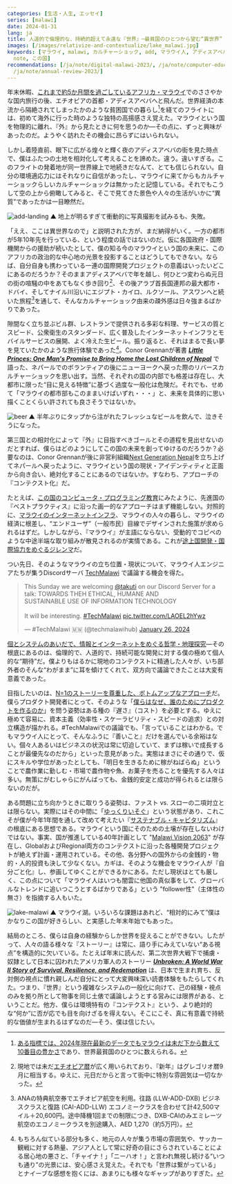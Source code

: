 ```yaml
---
categories: [生活・人生, エッセイ]
series: [malawi]
date: 2024-01-31
lang: ja
title: 人道的で倫理的な、持続的超えて永遠な『世界』─最貧国のひとつから望む“異世界”
images: [/images/relativize-and-contextualize/lake_malawi.jpg]
keywords: [マラウイ, malawi, カルチャーショック, add, マラウイ人, アディスアベバ, relativize, contextualize,
  note, この国]
recommendations: [/ja/note/digital-malawi-2023/, /ja/note/computer-education-in-malawi/,
  /ja/note/annual-review-2023/]
---
```


年末休暇、[これまで約5か月間を過ごしているアフリカ・マラウイ](/ja/note/volunteering-in-malawi/)でのささやかな国内旅行の後、エチオピアの首都・アディスアベバへと飛んだ。世界経済の本流から隔絶されてしまったかのような貧困国での暮らし[^1]を経てのフライトには、初めて海外に行った時のような独特の高揚感さえ覚えた。マラウイという国を物理的に離れ、『外』から見たときに何を思うのか&mdash;その点に、ずっと興味があったのだ。ようやく訪れたその機会に昂らずにはいられない。

しかし着陸直前、眼下に広がる煌々と輝く夜のアディスアベバの街を見た時点で、僕はふたつの土地を相対化して考えることを諦めた。違う。違いすぎる。このフライトの発着地が同一世界線上で地続きだなんて、とても信じられない。自分の環境適応力にはそれなりに自信があったし、マラウイに来てからもカルチャーショックらしいカルチャーショックは無かったと記憶している。それでもこうして空の上から俯瞰してみると、そこで見てきた景色や人々の生活がいかに“異質”であったかは一目瞭然だ。

![add-landing](/images/relativize-and-contextualize/add_landing.jpg)
▲ 地上が明るすぎて衝動的に写真撮影を試みるも、失敗。

「ええ、ここは異世界なので」と説明された方が、まだ納得がいく。一方の都市が5年10年先を行っている、という程度の話ではないのだ。仮に各国政府・国際機関からの援助が続いたとして、僕の知る今のマラウイという国の未来に、このアフリカの政治的な中心地の光景を投影することはどうしてもできない。ならば、自分自身も携わっている一連の国際開発プロジェクトの意義はいったいどこにあるのだろうか？そのままアディスアベバで年を越し、何ひとつ変わらぬ元日の街の喧騒の中をあてもなく歩き回り[^2]、その後アラブ首長国連邦の最大都市・ドバイ、そしてナイル川沿いにエジプト・カイロ、ルクソール、アスワンへと続いた旅程[^3]を通して、そんなカルチャーショック由来の疎外感は日々強まるばかりであった。

隙間なく立ち並ぶビル群、レストランで提供される多彩な料理、サービスの質とスピード、公衆衛生のスタンダード、広く普及したインターネットインフラとモバイルサービスの展開、よく冷えた生ビール。振り返ると、それはまるで長い夢を見ていたかのような旅行体験であった[^4]。Conor Grennanが著書 *[**Little Princes: One Man's Promise to Bring Home the Lost Children of Nepal**](https://amzn.to/3Rh2paz)* で語った、ネパールでのボランティアの後にニューヨークへ戻った際のリバースカルチャーショックを思い出す。当然、それぞれの国の内部でも格差は存在し、大都市に限った“目に見える特徴”に基づく過度な一般化は危険だ。それでも、せめて「マラウイの都市部もこのままいけばいずれ・・・」と、未来を具体的に思い描くことくらい許されても良さそうではないか。

![beer](/images/relativize-and-contextualize/beer.jpg)
▲ 半年ぶりにタップから注がれたフレッシュなビールを飲んで、泣きそうになった。

第三国との相対化によって『外』に目指すべきゴールとその道程を見出せないのだとすれば、僕らはどのようにしてこの国の未来を創ってゆけるのだろうか？必要なのは、Conor Grennanが後に非営利組織[Next Generation Nepal](https://www.nextgenerationnepal.org/)を立ち上げてネパールへ戻ったように、マラウイという国の現状・アイデンティティと正面から向き合い、絶対化することにあるのではないか。すなわち、アプローチの『コンテクスト化』だ。

たとえば、[この国のコンピュータ・プログラミング教育](/ja/note/computer-education-in-malawi/)にみたように、先進国の『ベストプラクティス』に沿った画一的なアプローチはまず機能しない。対照的に、[マラウイのインターネットインフラ](/ja/note/digital-malawi-2023/)、マラウイの人々の暮らし、マラウイの経済に根差し、“エンドユーザ”（一般市民）目線でデザインされた施策が求められるはずだ。しかしながら、『マラウイ』が主語にならない、受動的でコピペのような中途半端な取り組みが散見されるのが実情である。これが[途上国開発・国際協力をめぐるジレンマ](/ja/note/data-protection-law-in-malawi-2023/)だ。

つい先日、そのようなマラウイの立ち位置・現状について、マラウイ人エンジニアたちが集うDiscordサーバ [TechMalawi](https://techmalawi.com/) で議論する機会を得た。

<blockquote class="twitter-tweet"><p lang="en" dir="ltr">This Sunday we are welcoming <a href="https://twitter.com/takuti?ref_src=twsrc%5Etfw">@takuti</a> on our Discord Server for a talk: TOWARDS THEH ETHICAL, HUMANE AND<br>SUSTAINABLE USE OF INFORMATION TECHNOLOGY<br><br>It will be interesting. <a href="https://twitter.com/hashtag/TechMalawi?src=hash&amp;ref_src=twsrc%5Etfw">#TechMalawi</a> <a href="https://t.co/LAOEL2hYwz">pic.twitter.com/LAOEL2hYwz</a></p>&mdash; #TechMalawi 🇲🇼 (@techmalawihub) <a href="https://twitter.com/techmalawihub/status/1750941071394123952?ref_src=twsrc%5Etfw">January 26, 2024</a></blockquote> <script async src="https://platform.twitter.com/widgets.js" charset="utf-8"></script>

[個とシステムのあいだで、情報とインターネットをめぐる哲学・地理探究](/ja/note/annual-review-2023/)&mdash;その根底にあるのは、倫理的で、人道的で、持続可能な開発に対する僕の極めて個人的な“期待”だ。僕よりもはるかに現地のコンテクストに精通した人々が、いち部外者のそんな“わがまま”に耳を傾けてくれて、双方向で議論できたことは大変有意義であった。

目指したいのは、[N=1のストーリーを尊重した、ボトムアップなアプローチ](/ja/note/cognitive-science-and-behavioral-economics/)だ。僕らプロダクト開発者にとって、そのような「[僕らはなぜ、誰のためにプロダクトを作るのか](/ja/note/hooked-design/)」を問う姿勢はある種の『遅さ』（コスト）を必要とする。ゆえに極めて容易に、資本主義（効率性・スケーラビリティ・スピードの追求）との対立構造が描かれる。#TechMalawiでの議論でも、「言っていることはわかる。でもマラウイ人にとって、そんなふうに『善いこと』だけを選んでいる余裕はない。個々人あるいはビジネスの状況は常に切迫していて、まずは稼いで成長することが最優先なのだから」といった意見があった。実態はまさにその通りで、仮にスキルや学位があったとしても、「明日を生きるために稼がねばらぬ」ということで農作業に勤しむ・市場で農作物や魚、お菓子を売ることを優先する人々は多い。無策にがむしゃらにがんばっても、金銭的安定と成功が得られるとは限らないのだが。

ある問題に立ち向かうときに取りうる姿勢は、ファスト vs. スローの二項対立とは限らない。実際にはその中間に「[ゆっくりいそぐ](/ja/note/the-gifts-in-the-world/)」という状態があり、これこそが僕が今年1年間を通して改めて考えたい『[サステナブル・キャピタリズム](/ja/note/sustainable-capitalism/)』の根底にある思想である。マラウイという国にそのための土壌が存在しないわけではない。事実、国が推進している40年計画として "[Malawi Vision 2063](https://malawi.un.org/en/108390-malawi-vision-2063-inclusively-wealthy-and-self-reliant-nation)" が存在し、GlobalおよびRegional両方のコンテクストに沿った各種開発プロジェクトが絶えず計画・運用されている。その他、各分野への国外からの金銭的・物的・人的投資も決して少なくない。カギは、そのような機会をマラウイ人が『自分ごと化』し、参画してゆくことができるかにある。ただし現状はとても厳しく、この点について「マラウイ人はいつも闇雲に他国の真似事をして、グローバルなトレンドに追いつこうとするばかりである」という "follower性"（主体性の無さ）を指摘する人もいた。

![lake-malawi](/images/relativize-and-contextualize/lake_malawi.jpg)
▲ マラウイ湖。いろいろな課題はあれど、“相対的にみて”僕はかなりこの国が好きらしい、と実感した年末年始でもあった。

結局のところ、僕らは自身の経験からしか世界を捉えることができない。したがって、人々の語る様々な『ストーリー』は常に、語り手にみえていない“ある視点”を構造的に欠いている。たとえば年末に読んだ、第二次世界大戦下で捕虜・奴隷として日本に囚われたアメリカ軍人のストーリー ***[Unbroken: A World War II Story of Survival, Resilience, and Redemption](https://amzn.to/47Yh4wc)*** は、日本で生まれ育ち、反対側の視点に慣れ親しんだ自分にとって大変興味深い読書体験をもたらしてくれた。つまり、『世界』という複雑なシステムの一般化に向けて、己の経験・視点のみを拠り所として物事を同じ土俵で議論しようとする営みには限界がある、ということだ。他方、僕らは環境特有の『コンテクスト』という、より絶対的な“何か”に否が応でも目を向けざるを得えない。そこにこそ、真に有意義で持続的な価値が生まれるはずなのだ&mdash;そう、僕は信じたい。

[^1]: [ある指標では、2024年現在最新のデータでもマラウイは未だ下から数えて10番目の豊かさ](https://worldpopulationreview.com/country-rankings/poorest-countries-in-the-world)であり、世界最貧国のひとつに数えられる。
[^2]: 現地では未だ[エチオピア暦](https://en.wikipedia.org/wiki/Ethiopian_calendar)が広く用いられており、『新年』はグレゴリオ暦9月に相当する。ゆえに、元日だからと言って街中に特別な雰囲気は一切なかった。
[^3]: ANAの特典航空券でエチオピア航空を利用。往路 (LLW-ADD-DXB) ビジネスクラスと復路 (CAI-ADD-LLW) エコノミークラスを合わせて計42,500マイル＋20,600円。途中降機1回までの制限につき、DXB-CAIのみエミレーツ航空のエコノミークラスを別途購入、AED 1,270（約5万円）。
[^4]: もちろん似ている部分も多く、地元の人々が集う市場の雰囲気や、サッカー観戦に対する熱量、アジア人として常に好奇の目にさらされていることによる居心地の悪さと、「チャイナ！」「ニーハオ！」と言われ無視し続ける“いつも通り”の光景には、安心感さえ覚えた。それでも「世界は繋がっている」とナイーブな感想を抱くには、あまりにも様々なギャップがありすぎた。

